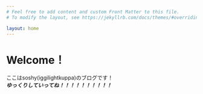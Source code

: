 ```yaml
---
# Feel free to add content and custom Front Matter to this file.
# To modify the layout, see https://jekyllrb.com/docs/themes/#overriding-theme-defaults

layout: home
---
```


# Welcome！

ここはsoshy(iggilightkuppa)のブログです！<br>
***ゆっくりしていってね！！！！！！！！！！***